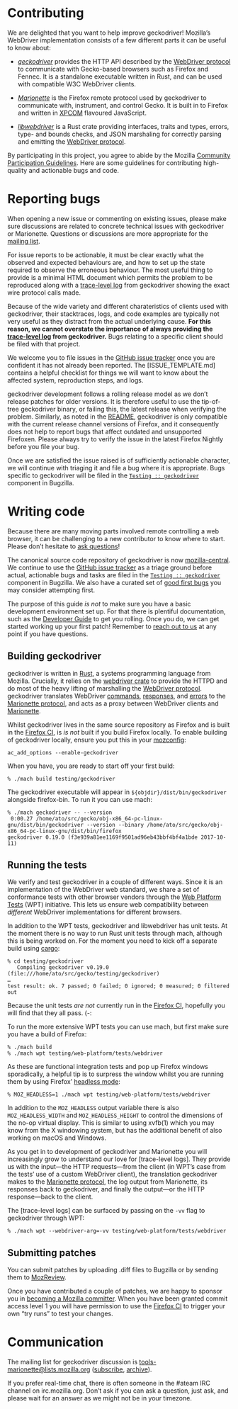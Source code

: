 Contributing
============

We are delighted that you want to help improve geckodriver!
Mozilla’s WebDriver implementation consists of a few different
parts it can be useful to know about:

  * [_geckodriver_] provides the HTTP API described by the [WebDriver
    protocol] to communicate with Gecko-based browsers such as
    Firefox and Fennec.  It is a standalone executable written in
    Rust, and can be used with compatible W3C WebDriver clients.

  * [_Marionette_] is the Firefox remote protocol used by geckodriver
    to communicate with, instrument, and control Gecko.  It is
    built in to Firefox and written in [XPCOM] flavoured JavaScript.

  * [_libwebdriver_] is a Rust crate providing interfaces, traits
    and types, errors, type- and bounds checks, and JSON marshaling
    for correctly parsing and emitting the [WebDriver protocol].

By participating in this project, you agree to abide by the Mozilla
[Community Participation Guidelines].  Here are some guidelines
for contributing high-quality and actionable bugs and code.

[_geckodriver_]: ./README.md
[_Marionette_]: ../marionette/README.md
[_libwebdriver_]: ../webdriver/README.md
[WebDriver protocol]: https://w3c.github.io/webdriver/webdriver-spec.html#protocol
[XPCOM]: https://developer.mozilla.org/en-US/docs/Mozilla/Tech/XPCOM/Guide
[Community Participation Guidelines]: https://www.mozilla.org/en-US/about/governance/policies/participation/


Reporting bugs
==============

When opening a new issue or commenting on existing issues, please
make sure discussions are related to concrete technical issues
with geckodriver or Marionette.  Questions or discussions are more
appropriate for the [mailing list].

For issue reports to be actionable, it must be clear exactly
what the observed and expected behaviours are, and how to set up
the state required to observe the erroneous behaviour.  The most
useful thing to provide is a minimal HTML document which permits
the problem to be reproduced along with a [trace-level log] from
geckodriver showing the exact wire protocol calls made.

Because of the wide variety and different charateristics of clients
used with geckodriver, their stacktraces, logs, and code examples are
typically not very useful as they distract from the actual underlying
cause.  **For this reason, we cannot overstate the importance of
always providing the [trace-level log] from geckodriver.** Bugs
relating to a specific client should be filed with that project.

We welcome you to file issues in the [GitHub issue tracker] once you are
confident it has not already been reported.  The [ISSUE_TEMPLATE.md]
contains a helpful checklist for things we will want to know about
the affected system, reproduction steps, and logs.

geckodriver development follows a rolling release model as we don’t
release patches for older versions.  It is therefore useful to use
the tip-of-tree geckodriver binary, or failing this, the latest
release when verifying the problem.  Similarly, as noted in the
[README], geckodriver is only compatible with the current release
channel versions of Firefox, and it consequently does not help
to report bugs that affect outdated and unsupported Firefoxen.
Please always try to verify the issue in the latest Firefox Nightly
before you file your bug.

Once we are satisfied the issue raised is of sufficiently actionable
character, we will continue with triaging it and file a bug where it
is appropriate.  Bugs specific to geckodriver will be filed in the
[`Testing :: geckodriver`] component in Bugzilla.

[mailing list]: #communication
[trace-level log]: doc/TraceLogs.md
[GitHub issue tracker]: https://github.com/mozilla/geckodriver/issues
[README]: ./README.md
[`Testing :: geckodriver`]: https://bugzilla.mozilla.org/buglist.cgi?component=geckodriver


Writing code
============

Because there are many moving parts involved remote controlling
a web browser, it can be challenging to a new contributor to know
where to start.  Please don’t hesitate to [ask questions]!

The canonical source code repository of geckodriver is now
[mozilla-central].  We continue to use the [GitHub issue tracker] as
a triage ground before actual, actionable bugs and tasks are filed
in the [`Testing :: geckodriver`] component in Bugzilla.  We also
have a curated set of [good first bugs] you may consider attempting first.

The purpose of this guide _is not_ to make sure you have a basic
development environment set up.  For that there is plentiful
documentation, such as the [Developer Guide] to get you rolling.
Once you do, we can get started working up your first patch!
Remember to [reach out to us] at any point if you have questions.

[ask questions]: #communication
[reach out to us]: #communication
[mozilla-central]: https://searchfox.org/mozilla-central/source/testing/geckodriver/
[good first bugs]: https://www.joshmatthews.net/bugsahoy/?automation=1&rust=1
[Developer Guide]: https://developer.mozilla.org/en-US/docs/Mozilla/Developer_guide


Building geckodriver
--------------------

geckodriver is written in [Rust], a systems programming language
from Mozilla.  Crucially, it relies on the [webdriver crate] to
provide the HTTPD and do most of the heavy lifting of marshalling the
[WebDriver protocol].  geckodriver translates WebDriver [commands],
[responses], and [errors] to the [Marionette protocol], and acts
as a proxy between WebDriver clients and [Marionette].

Whilst geckodriver lives in the same source repository as Firefox
and is built in the [Firefox CI], is _is not_ built if you build
Firefox locally.  To enable building of geckodriver locally, ensure
you put this in your [mozconfig]:

	ac_add_options --enable-geckodriver

When you have, you are ready to start off your first build:

	% ./mach build testing/geckodriver

The geckodriver executable will appear in `${objdir}/dist/bin/geckodriver`
alongside firefox-bin.  To run it you can use mach:

	% ./mach geckodriver -- --version
	 0:00.27 /home/ato/src/gecko/obj-x86_64-pc-linux-gnu/dist/bin/geckodriver --version --binary /home/ato/src/gecko/obj-x86_64-pc-linux-gnu/dist/bin/firefox
	geckodriver 0.19.0 (f3e939a81ee1169f9501ad96eb43bbf4bf4a1bde 2017-10-11)

[Rust]: https://www.rust-lang.org/
[webdriver crate]: ../webdriver/README.md
[commands]: https://docs.rs/webdriver/newest/webdriver/command/index.html
[responses]: https://docs.rs/webdriver/newest/webdriver/response/index.html
[errors]: https://docs.rs/webdriver/newest/webdriver/error/enum.ErrorStatus.html
[Marionette protocol]: https://developer.mozilla.org/en-US/docs/Mozilla/QA/Marionette/Protocol
[Marionette]: ../marionette/README.md
[Firefox CI]: https://treeherder.mozilla.org/
[mozconfig]: https://developer.mozilla.org/en-US/docs/Mozilla/Developer_guide/Build_Instructions/Configuring_Build_Options


Running the tests
-----------------

We verify and test geckodriver in a couple of different ways.
Since it is an implementation of the WebDriver web standard, we share
a set of conformance tests with other browser vendors through the
[Web Platform Tests] (WPT) initiative.  This lets us ensure web
compatibility between _different_ WebDriver implementations for
different browsers.

In addition to the WPT tests, geckodriver and libwebdriver has
unit tests.  At the moment there is no way to run Rust unit tests
through mach, although this is being worked on.  For the moment
you need to kick off a separate build using [cargo]:

	% cd testing/geckodriver
	   Compiling geckodriver v0.19.0 (file:///home/ato/src/gecko/testing/geckodriver)
	…
	test result: ok. 7 passed; 0 failed; 0 ignored; 0 measured; 0 filtered out

Because the unit tests _are not_ currently run in the [Firefox CI],
hopefully you will find that they all pass. (-:

To run the more extensive WPT tests you can use mach, but first
make sure you have a build of Firefox:

	% ./mach build
	% ./mach wpt testing/web-platform/tests/webdriver

As these are functional integration tests and pop up Firefox windows
sporadically, a helpful tip is to surpress the window whilst you
are running them by using Firefox’ [headless mode]:

	% MOZ_HEADLESS=1 ./mach wpt testing/web-platform/tests/webdriver

In addition to the `MOZ_HEADLESS` output variable there is also
`MOZ_HEADLESS_WIDTH` and `MOZ_HEADLESS_HEIGHT` to control the
dimensions of the no-op virtual display.  This is similar to using
xvfb(1) which you may know from the X windowing system, but has
the additional benefit of also working on macOS and Windows.

As you get in to development of geckodriver and Marionette you will
increasingly grow to understand our love for [trace-level logs].
They provide us with the input—the HTTP requests—from the client
(in WPT’s case from the tests’ use of a custom WebDriver client),
the translation geckodriver makes to the [Marionette protocol],
the log output from Marionette, its responses back to geckodriver,
and finally the output—or the HTTP response—back to the client.

The [trace-level logs] can be surfaced by passing on the `-vv`
flag to geckodriver through WPT:

	% ./mach wpt --webdriver-arg=-vv testing/web-platform/tests/webdriver

[Web Platform Tests]: http://web-platform-tests.org/
[cargo]: http://doc.crates.io/guide.html
[headless mode]: https://developer.mozilla.org/en-US/Firefox/Headless_mode


Submitting patches
------------------

You can submit patches by uploading .diff files to Bugzilla or by
sending them to [MozReview].

Once you have contributed a couple of patches, we are happy to
sponsor you in [becoming a Mozilla committer].  When you have been
granted commit access level 1 you will have permission to use the
[Firefox CI] to trigger your own “try runs” to test your changes.

[MozReview]: http://mozilla-version-control-tools.readthedocs.io/en/latest/mozreview.html
[becoming a Mozilla committer]: https://www.mozilla.org/en-US/about/governance/policies/commit/


Communication
=============

The mailing list for geckodriver discussion is
tools-marionette@lists.mozilla.org ([subscribe], [archive]).

If you prefer real-time chat, there is often someone in the #ateam IRC
channel on irc.mozilla.org.  Don’t ask if you can ask a question, just
ask, and please wait for an answer as we might not be in your timezone.

[subscribe]: https://lists.mozilla.org/listinfo/tools-marionette
[archive]: http://groups.google.com/group/mozilla.tools.marionette

